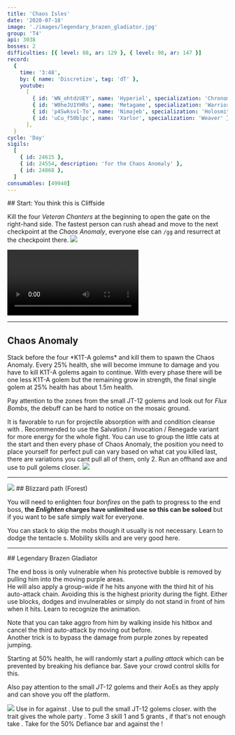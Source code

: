 ```yaml
---
title: 'Chaos Isles'
date: '2020-07-18'
image: './images/legendary_brazen_gladiator.jpg'
group: 'T4'
api: 3038
bosses: 2
difficulties: [{ level: 88, ar: 129 }, { level: 98, ar: 147 }]
record:
  {
    time: '3:48',
    by: { name: 'Discretize', tag: 'dT' },
    youtube:
      [
        { id: 'WN_ohtdzUEY', name: 'Hyperiel', specialization: 'Chronomancer' },
        { id: 'W0heJU1YHRs', name: 'Metagame', specialization: 'Warrior' },
        { id: 'p4Swksv1-To', name: 'Nimajeb', specialization: 'Holosmith' },
        { id: 'uCu_f50blpc', name: 'Xarlor', specialization: 'Weaver' },
      ],
  }
cycle: 'Day'
sigils:
  [
    { id: 24615 },
    { id: 24554, description: 'for the Chaos Anomaly' },
    { id: 24868 },
  ]
consumables: [49940]
---
```


<Grid>
<GridItem sm="8">
## Start: You think this is Cliffside  
  
Kill the four *Veteran Chanters* at the beginning to open the gate on the right-hand side. The fastest person can rush ahead and move to the next checkpoint at the *Chaos Anomaly*, everyone else can `/gg` and resurrect at the checkpoint there.
</GridItem>
<GridItem sm="4">
<Image src="./images/start.jpg" caption="The starting area"/>
</GridItem>
  
<GridItem sm="12">
<Video title="Skip to Chaos Anomaly (Any class)" timestamp="19" youtube="Alpgs_GaZV0"/>  
</GridItem>
</Grid>

---

## Chaos Anomaly

<Grid>
<GridItem>
Stack <Boon name="might"/> before the four *K1T-A golems* and kill them to spawn the Chaos Anomaly. Every 25% health, she will become immune to damage and you have to kill K1T-A golems again to continue. With every phase there will be one less K1T-A golem but the remaining grow in strength, the final single golem at 25% health has about 1.5m health.

Pay attention to the <Control name="knockback"/> zones from the small JT-12 golems and look out for _Flux Bombs_, the debuff can be hard to notice on the mosaic ground.
</GridItem>

<GridItem>
<Tabs>
<Tab specialization="Revenant">
It is favorable to run <Skill name="Legendary Centaur Stance"/> for projectile absorption with <Skill name="Protective Solace"/> and condition cleanse with <Skill name=" Purifying Essence"/>. Recommended to use the Salvation / Invocation / Renegade variant for more energy for the whole fight.
</Tab>

<Tab specialization="guardian">
You can use <Skill name="Binding Blade"/> to group the little cats at the start and then every phase of Chaos Anomaly, the position you need to place yourself for perfect pull can vary based on what cat you killed last, there are variations you cant pull all of them, only 2.
</Tab>

<Tab specialization="ranger">
Run an offhand axe and use <Skill id="12638"/> to pull golems closer.
</Tab>
</Tabs>
</GridItem>
</Grid>

<Image src="./images/kitty_golems.jpg" caption="The four K1T-A golems before the Chaos Anomaly"/>

---

<Grid>
<GridItem sm="5">
<Image src="./images/forest.jpg" caption="The blizzard forest"/>
</GridItem>
  
<GridItem sm="7">
## Blizzard path (Forest)

You will need to enlighten four *bonfires* on the path to progress to the end boss, **the *Enlighten* charges have unlimited use so this can be soloed** but if you want to be safe simply wait for everyone.

You can stack <Effect name="stealth"/> to skip the mobs though it usually is not necessary. 
Learn to dodge the tentacle <Control name="knockback"/>s. Mobility skills and <Item id="49940"/> are very good here.

</GridItem>
</Grid>

---


<Grid>
<GridItem sm="8">
## Legendary Brazen Gladiator  
  
The end boss is only vulnerable when his protective bubble is removed by pulling him into the moving purple areas.    
He will also apply a group-wide <Control name="daze"/> if he hits anyone with the third hit of his auto-attack chain. Avoiding this is the highest priority during the fight. Either use blocks, dodges and invulnerables or simply do not stand in front of him when it hits. Learn to recognize the animation.

Note that you can take aggro from him by walking inside his hitbox and cancel the third auto-attack by moving out before.  
Another trick is to bypass the damage from purple zones by repeated jumping.

Starting at 50% health, he will randomly start a _pulling attack_ which can be prevented by breaking his defiance bar. Save your crowd control skills for this.

Also pay attention to the small _JT-12_ golems and their AoEs as they apply <Control name="knockback"/> and can shove you off the platform.

<Image src="./images/legendary_brazen_gladiator.jpg" caption="The Legendary Brazen Gladiator"/>
</GridItem>

<GridItem sm="4">
<Tabs>
<Tab specialization="Revenant">
Use <Skill name="Inspiring Reinforcement"/> in <Skill name="Legendary Dwarf Stance" disableText/> for <Boon name="Stability"/> against <Control name="daze"/>.
</Tab>
</Tabs> 
  
<Tabs>
<Tab specialization="soulbeast">
Use <Skill name="Path of Scars"/> to pull the small JT-12 golems closer. <Skill name="Dolyak stance"/> with the trait <Trait name=" Leader of the Pack"/> gives the whole party <Boon name="Stability"/>.
</Tab>
</Tabs>

<Tabs>
<Tab specialization="Firebrand">
Tome 3 skill 1 and 5 grants <Boon name="Stability"/>, if that's not enough take <Skill name="Stand your ground"/>.
</Tab>
</Tabs>

<Tabs>
<Tab specialization="Berserker">
Take <Skill name="Headbutt"/> for the 50% Defiance bar and <Skill name="Outrage"/> against the <Control name="Daze"/>!
</Tab>  
</Tabs>
</GridItem>
</Grid>


